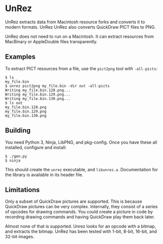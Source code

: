 # UnRez

UnRez extracts data from Macintosh resource forks and converts it to modern formats. UnRez UnRez also converts QuickDraw PICT files to PNG.

UnRez does not need to run on a Macintosh. It can extract resources from MacBinary or AppleDouble files transparently.

## Examples

To extract PICT resources from a file, use the `pict2png` tool with `-all-picts`:

    $ ls
    my_file.bin
    $ unrez pict2png my_file.bin -dir out -all-picts
    Writing my_file.bin.128.png...
    Writing my_file.bin.129.png...
    Writing my_file.bin.130.png...
    $ ls out
    my_file.bin.128.png
    my_file.bin.129.png
    my_file.bin.130.png

## Building

You need Python 3, Ninja, LibPNG, and pkg-config. Once you have these all installed, configure and install:

    $ ./gen.py
    $ ninja

This should create the `unrez` executable, and `libunrez.a`. Documentation for the library is available in its header file.

## Limitations

Only a subset of QuickDraw pictures are supported. This is because QuickDraw pictures can be very complex. Internally, they consist of a series of opcodes for drawing commands. You could create a picture in code by recording drawing commands and having QuickDraw play them back later.

Almost none of that is supported. Unrez looks for an opcode with a bitmap, and extracts the bitmap. UnRez has been tested with 1-bit, 8-bit, 16-bit, and 32-bit images.
